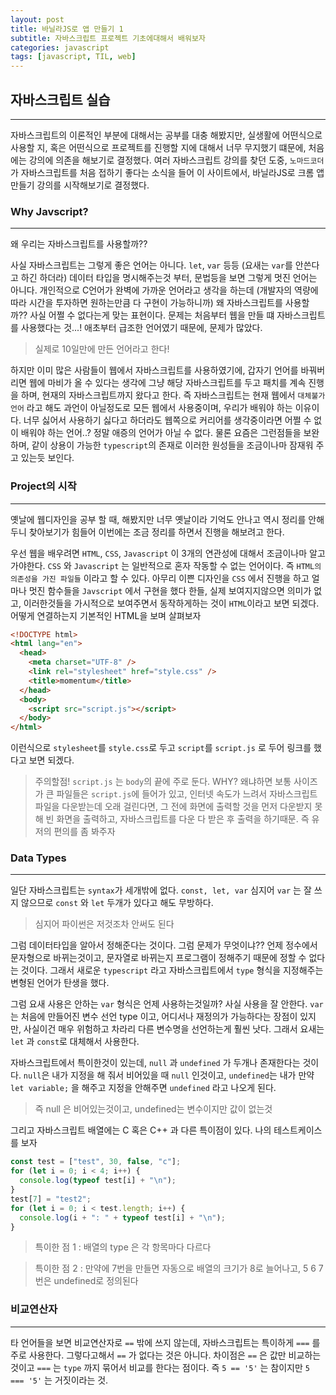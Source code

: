 ```yaml
---
layout: post
title: 바닐라JS로 앱 만들기 1
subtitle: 자바스크립트 프로젝트 기초에대해서 배워보자
categories: javascript
tags: [javascript, TIL, web]
---
```


## 자바스크립트 실습

---

자바스크립트의 이론적인 부분에 대해서는 공부를 대충 해봤지만, 실생활에 어떤식으로 사용할 지, 혹은 어떤식으로 프로젝트를 진행할 지에 대해서 너무 무지했기 떄문에, 처음에는 강의에 의존을 해보기로 결정했다. 여러 자바스크립트 강의를 찾던 도중, `노마드코더`가 자바스크립트를 처음 접하기 좋다는 소식을 들어 이 사이트에서, 바닐라JS로 크롬 앱 만들기 강의를 시작해보기로 결정했다.

### Why Javscript?

---

왜 우리는 자바스크립트를 사용할까??

사실 자바스크립트는 그렇게 좋은 언어는 아니다. `let`, `var` 등등 (요새는 `var`를 안쓴다고 하긴 하더라) 데이터 타입을 명시해주는것 부터, 문법등을 보면 그렇게 멋진 언어는 아니다. 개인적으로 C언어가 완벽에 가까운 언어라고 생각을 하는데 (개발자의 역량에 따라 시간을 투자하면 원하는만큼 다 구현이 가능하니까) 왜 자바스크립트를 사용할까?? 사실 어쩔 수 없다는게 맞는 표현이다. 문제는 처음부터 웹을 만들 떄 자바스크립트를 사용했다는 것...! 애초부터 급조한 언어였기 때문에, 문제가 많았다.

> 실제로 10일만에 만든 언어라고 한다!

하지만 이미 많은 사람들이 웹에서 자바스크립트를 사용하였기에, 갑자기 언어를 바꿔버리면 웹에 마비가 올 수 있다는 생각에 그냥 해당 자바스크립트를 두고 패치를 계속 진행을 하며, 현재의 자바스크립트까지 왔다고 한다. 즉 자바스크립트는 현재 웹에서 `대체불가언어` 라고 해도 과언이 아닐정도로 모든 웹에서 사용중이며, 우리가 배워야 하는 이유이다. 너무 싫어서 사용하기 싫다고 하더라도 웹쪽으로 커리어를 생각중이라면 어쩔 수 없이 배워야 하는 언어..? 정말 애증의 언어가 아닐 수 없다. 물론 요즘은 그런점들을 보완하며, 같이 상용이 가능한 `typescript`의 존재로 이러한 원성들을 조금이나마 잠재워 주고 있는듯 보인다.

### Project의 시작

---

옛날에 웹디자인을 공부 할 때, 해봤지만 너무 옛날이라 기억도 안나고 역시 정리를 안해두니 찾아보기가 힘들어 이번에는 조금 정리를 하면서 진행을 해보려고 한다.

우선 웹을 배우려면 `HTML`, `CSS`, `Javascript` 이 3개의 연관성에 대해서 조금이나마 알고 가야한다. `CSS` 와 `Javascript` 는 일반적으로 혼자 작동할 수 없는 언어이다. 즉 `HTML의 의존성을 가진 파일들` 이라고 할 수 있다. 아무리 이쁜 디자인을 `CSS` 에서 진행을 하고 얼마나 멋진 함수들을 `Javscript` 에서 구현을 했다 한들, 실제 보여지지않으면 의미가 없고, 이러한것들을 가시적으로 보여주면서 동작하게하는 것이 `HTML`이라고 보면 되겠다. 어떻게 연결하는지 기본적인 HTML을 보며 살펴보자

```html
<!DOCTYPE html>
<html lang="en">
  <head>
    <meta charset="UTF-8" />
    <link rel="stylesheet" href="style.css" />
    <title>momentum</title>
  </head>
  <body>
    <script src="script.js"></script>
  </body>
</html>
```

이런식으로 `stylesheet`를 `style.css`로 두고 `script`를 `script.js` 로 두어 링크를 했다고 보면 되겠다.

> 주의할점! `script.js` 는 `body`의 끝에 주로 둔다. WHY? 왜냐하면 보통 사이즈가 큰 파일들은 `script.js`에 들어가 있고, 인터넷 속도가 느려서 자바스크립트파일을 다운받는데 오래 걸린다면, 그 전에 화면에 출력할 것을 먼저 다운받지 못해 빈 화면을 출력하고, 자바스크립트를 다운 다 받은 후 출력을 하기때문. 즉 유저의 편의를 좀 봐주자

### Data Types

---

일단 자바스크립트는 `syntax`가 세개밖에 없다. `const, let, var` 심지어 `var` 는 잘 쓰지 않으므로 `const` 와 `let` 두개가 있다고 해도 무방하다.

> 심지어 파이썬은 저것조차 안써도 된다

그럼 데이터타입을 알아서 정해준다는 것이다. 그럼 문제가 무엇이냐?? 언제 정수에서 문자형으로 바뀌는것이고, 문자열로 바뀌는지 프로그램이 정해주기 때문에 정할 수 없다는 것이다. 그래서 새로운 `typescript` 라고 자바스크립트에서 `type` 형식을 지정해주는 변형된 언어가 탄생을 했다.

그럼 요새 사용은 안하는 `var` 형식은 언제 사용하는것일까? 사실 사용을 잘 안한다. `var` 는 처음에 만들어진 변수 선언 type 이고, 어디서나 재정의가 가능하다는 장점이 있지만, 사실이건 매우 위험하고 차라리 다른 변수명을 선언하는게 훨씬 낫다. 그래서 요새는 `let` 과 `const`로 대체해서 사용한다.

자바스크립트에서 특이한것이 있는데, `null` 과 `undefined` 가 두개나 존재한다는 것이다. `null`은 내가 지정을 해 줘서 비어있을 때 `null` 인것이고, `undefined`는 내가 만약 `let variable;` 을 해주고 지정을 안해주면 `undefined` 라고 나오게 된다.

> 즉 null 은 비어있는것이고, undefined는 변수이지만 값이 없는것

그리고 자바스크립트 배열에는 C 혹은 C++ 과 다른 특이점이 있다. 나의 테스트케이스를 보자

```javascript
const test = ["test", 30, false, "c"];
for (let i = 0; i < 4; i++) {
  console.log(typeof test[i] + "\n");
}
test[7] = "test2";
for (let i = 0; i < test.length; i++) {
  console.log(i + ": " + typeof test[i] + "\n");
}
```

> 특이한 점 1 : 배열의 type 은 각 항목마다 다르다

> 특이한 점 2 : 만약에 7번을 만들면 자동으로 배열의 크기가 8로 늘어나고, 5 6 7 번은 undefined로 정의된다

### 비교연산자

---

타 언어들을 보면 비교연산자로 `==` 밖에 쓰지 않는데, 자바스크립트는 특이하게 `===` 를 주로 사용한다. 그렇다고해서 `==` 가 없다는 것은 아니다. 차이점은 `==` 은 값만 비교하는 것이고 `===` 는 `type` 까지 묶어서 비교를 한다는 점이다. 즉 `5 == '5'` 는 참이지만 `5 === '5'` 는 거짓이라는 것.
